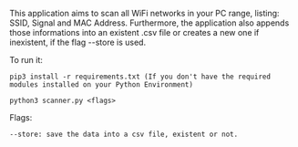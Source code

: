 This application aims to scan all WiFi networks in your PC range, listing: SSID, Signal and MAC Address. Furthermore, the application also appends those informations into an existent .csv file or creates a new one if inexistent, if the flag --store is used.

To run it:
    
    pip3 install -r requirements.txt (If you don't have the required modules installed on your Python Environment)
    
    python3 scanner.py <flags>
    
Flags:

    --store: save the data into a csv file, existent or not.

